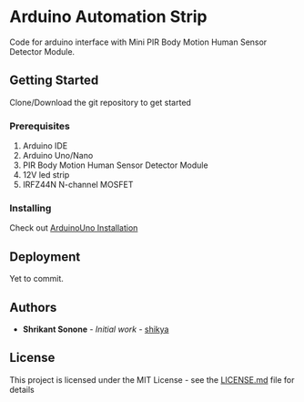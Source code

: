 # Arduino Automation Strip

Code for arduino interface with Mini PIR Body Motion Human Sensor Detector Module.

## Getting Started

Clone/Download the git repository to get started

### Prerequisites

1. Arduino IDE
1. Arduino Uno/Nano
1. PIR Body Motion Human Sensor Detector Module
1. 12V led strip
1. IRFZ44N N-channel MOSFET


### Installing

Check out [ArduinoUno Installation](https://www.arduino.cc/en/Guide/ArduinoUno)

## Deployment

Yet to commit.

## Authors

* **Shrikant Sonone** - *Initial work* - [shikya](https://github.com/shikya)

## License

This project is licensed under the MIT License - see the [LICENSE.md](LICENSE.md) file for details
